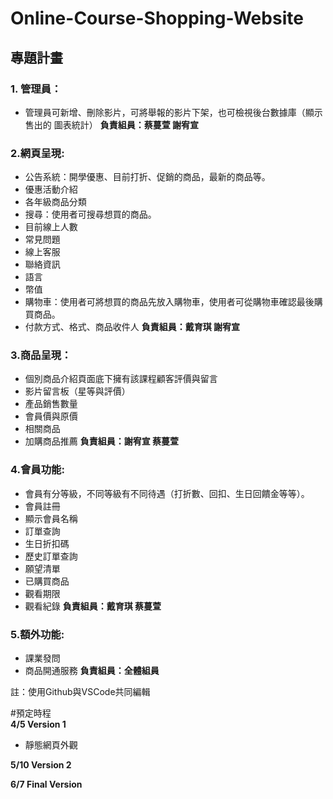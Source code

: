# Online-Course-Shopping-Website

## 專題計畫
### 1. 管理員：
* 管理員可新增、刪除影片，可將舉報的影片下架，也可檢視後台數據庫（顯示售出的 圖表統計）
**負責組員：蔡蔓萱 謝宥宣**

### 2.網頁呈現: 
* 公告系統：開學優惠、目前打折、促銷的商品，最新的商品等。
* 優惠活動介紹
* 各年級商品分類
* 搜尋：使用者可搜尋想買的商品。
* 目前線上人數
* 常見問題
* 線上客服
* 聯絡資訊
* 語言
* 幣值
* 購物車：使用者可將想買的商品先放入購物車，使用者可從購物車確認最後購買商品。
* 付款方式、格式、商品收件人
**負責組員：戴育琪 謝宥宣**

### 3.商品呈現：
* 個別商品介紹頁面底下擁有該課程顧客評價與留言
* 影片留言板（星等與評價）
* 產品銷售數量
* 會員價與原價
* 相關商品
* 加購商品推薦
**負責組員：謝宥宣 蔡蔓萱**

### 4.會員功能: 
* 會員有分等級，不同等級有不同待遇（打折數、回扣、生日回饋金等等）。
* 會員註冊
* 顯示會員名稱
* 訂單查詢
* 生日折扣碼
* 歷史訂單查詢
* 願望清單
* 已購買商品
* 觀看期限
* 觀看紀錄
**負責組員：戴育琪 蔡蔓萱**

### 5.額外功能: 
* 課業發問
* 商品開通服務
**負責組員：全體組員**

註：使用Github與VSCode共同編輯  


#預定時程  
**4/5 Version 1**  
* 靜態網頁外觀

**5/10 Version 2**  

**6/7 Final Version**  

